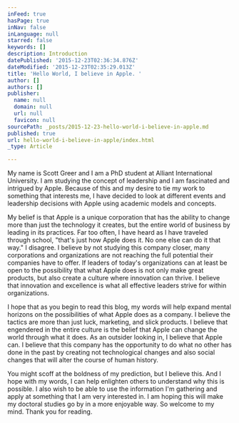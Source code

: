 ```yaml
---
inFeed: true
hasPage: true
inNav: false
inLanguage: null
starred: false
keywords: []
description: Introduction
datePublished: '2015-12-23T02:36:34.876Z'
dateModified: '2015-12-23T02:35:29.013Z'
title: 'Hello World, I believe in Apple. '
author: []
authors: []
publisher:
  name: null
  domain: null
  url: null
  favicon: null
sourcePath: _posts/2015-12-23-hello-world-i-believe-in-apple.md
published: true
url: hello-world-i-believe-in-apple/index.html
_type: Article

---
```

My name is Scott Greer and I am a PhD student at Alliant International University. I am studying the concept of leadership and I am fascinated and intrigued by Apple. Because of this and my desire to tie my work to something that interests me, I have decided to look at different events and leadership decisions with Apple using academic models and concepts. 

My belief is that Apple is a unique corporation that has the ability to change more than just the technology it creates, but the entire world of business by leading in its practices. Far too often, I have heard as I have traveled through school, "that's just how Apple does it. No one else can do it that way." I disagree. I believe by not studying this company closer, many corporations and organizations are not reaching the full potential their companies have to offer.
If leaders of today's organizations can at least be open to the possibility that what Apple does is not only make great products, but also create a culture where innovation can thrive. I believe that innovation and excellence is what all effective leaders strive for within organizations. 

I hope that as you begin to read this blog, my words will help expand mental horizons on the possibilities of what Apple does as a company. I believe the tactics are more than just luck, marketing, and slick products. I believe that engendered in the entire culture is the belief that Apple can change the world through what it does. As an outsider looking in, I believe that Apple can. I believe that this company has the opportunity to do what no other has done in the past by creating not technological changes and also social changes that will alter the course of human history. 

You might scoff at the boldness of my prediction, but I believe this. And I hope with my words, I can help enlighten others to understand why this is possible.
I also wish to be able to use the information I'm gathering and apply at something that I am very interested in. I am hoping this will make my doctoral studies go by in a more enjoyable way. So welcome to my mind. Thank you for reading.